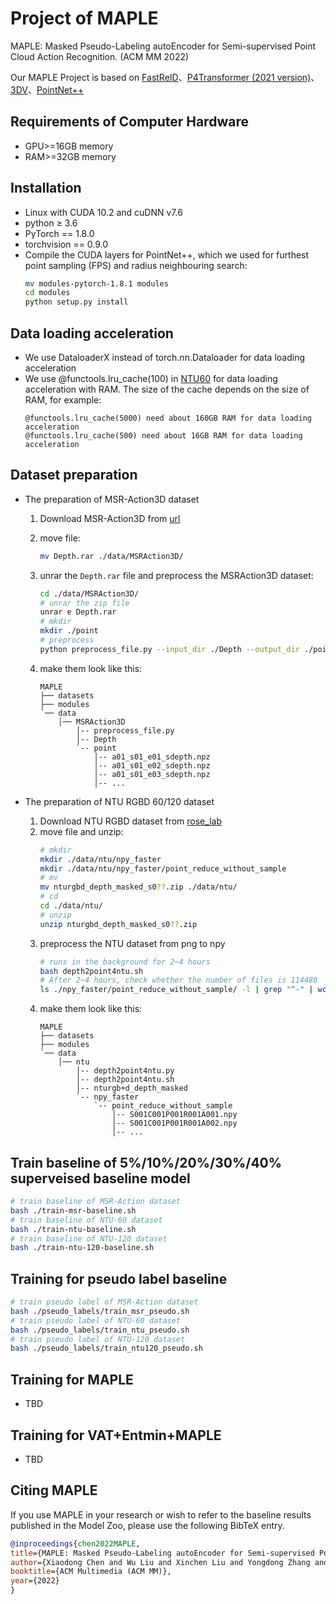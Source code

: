 # **Project of  MAPLE**
MAPLE: Masked Pseudo-Labeling autoEncoder for Semi-supervised Point Cloud Action Recognition. (ACM MM 2022)

Our MAPLE Project is based on [FastReID](https://github.com/JDAI-CV/fast-reid)、[P4Transformer (2021 version)](https://github.com/hehefan/P4Transformer/tree/832b0529bf8f2ac941f5871f3d94c04325506a63)、[3DV](https://github.com/3huo/3DV-Action)、[PointNet++](https://github.com/facebookresearch/votenet/tree/master/pointnet2)

## **Requirements of Computer Hardware**
 - GPU>=16GB memory
 - RAM>=32GB memory

## **Installation**
 - Linux with CUDA 10.2 and cuDNN v7.6
 - python ≥ 3.6
 - PyTorch == 1.8.0
 - torchvision == 0.9.0
 - Compile the CUDA layers for PointNet++, which we used for furthest point sampling (FPS) and radius neighbouring search:
    ```bash
    mv modules-pytorch-1.8.1 modules
    cd modules
    python setup.py install
    ```

## **Data loading acceleration**
 - We use DataloaderX instead of torch.nn.Dataloader for data loading acceleration
 - We use @functools.lru_cache(100) in [NTU60](./datasets/ntu60.py) for data loading acceleration with RAM. The size of the cache depends on the size of RAM, for example:
    ```text
    @functools.lru_cache(5000) need about 160GB RAM for data loading acceleration
    @functools.lru_cache(500) need about 16GB RAM for data loading acceleration
    ```

## **Dataset preparation**
 - The preparation of MSR-Action3D dataset
    
    1. Download MSR-Action3D from [url](http://wangjiangb.github.io/my_data.html)
    2. move file:
    
        ```bash
        mv Depth.rar ./data/MSRAction3D/
        ```

    3. unrar the `Depth.rar` file and preprocess the MSRAction3D dataset:
        ```bash
        cd ./data/MSRAction3D/
        # unrar the zip file
        unrar e Depth.rar
        # mkdir
        mkdir ./point
        # preprocess
        python preprocess_file.py --input_dir ./Depth --output_dir ./point --num_cpu 8
        ```
    4. make them look like this:
        ```text
        MAPLE
        ├── datasets
        ├── modules
        `── data
            │── MSRAction3D
                │-- preprocess_file.py
                │-- Depth
                `-- point
                    │-- a01_s01_e01_sdepth.npz
                    │-- a01_s01_e02_sdepth.npz
                    │-- a01_s01_e03_sdepth.npz
                    │-- ...

        ```
    
 - The preparation of NTU RGBD 60/120 dataset
     1. Download NTU RGBD dataset from [rose_lab](https://rose1.ntu.edu.sg/dataset/actionRecognition/)
     2. move file and unzip:
        ```bash
        # mkdir
        mkdir ./data/ntu/npy_faster
        mkdir ./data/ntu/npy_faster/point_reduce_without_sample
        # mv
        mv nturgbd_depth_masked_s0??.zip ./data/ntu/
        # cd 
        cd ./data/ntu/
        # unzip
        unzip nturgbd_depth_masked_s0??.zip
        ```
     3. preprocess the NTU dataset from png to npy
        ```bash
        # runs in the background for 2~4 hours
        bash depth2point4ntu.sh
        # After 2~4 hours, check whether the number of files is 114480
        ls ./npy_faster/point_reduce_without_sample/ -l | grep "^-" | wc -l
        ```
    4. make them look like this:
        ```text
        MAPLE
        ├── datasets
        ├── modules
        `── data
            │── ntu
                │-- depth2point4ntu.py
                │-- depth2point4ntu.sh
                │-- nturgb+d_depth_masked
                `-- npy_faster
                    `-- point_reduce_without_sample
                        │-- S001C001P001R001A001.npy
                        │-- S001C001P001R001A002.npy
                        │-- ...

        ```


 ## Train baseline of 5%/10%/20%/30%/40% superveised baseline model

```bash
# train baseline of MSR-Action dataset
bash ./train-msr-baseline.sh
# train baseline of NTU-60 dataset
bash ./train-ntu-baseline.sh
# train baseline of NTU-120 dataset
bash ./train-ntu-120-baseline.sh
```

 ## Training for pseudo label baseline
```bash
# train pseudo label of MSR-Action dataset
bash ./pseudo_labels/train_msr_pseudo.sh
# train pseudo label of NTU-60 dataset
bash ./pseudo_labels/train_ntu_pseudo.sh
# train pseudo label of NTU-120 dataset
bash ./pseudo_labels/train_ntu120_pseudo.sh
```
 ## Training for MAPLE
 - TBD

 ## Training for VAT+Entmin+MAPLE   
 - TBD

## **Citing MAPLE**

If you use MAPLE in your research or wish to refer to the baseline results published in the Model Zoo, please use the following BibTeX entry.

```BibTeX
@inproceedings{chen2022MAPLE,
title={MAPLE: Masked Pseudo-Labeling autoEncoder for Semi-supervised Point Cloud Action Recognition},
author={Xiaodong Chen and Wu Liu and Xinchen Liu and Yongdong Zhang and Jungong Han and Tao Mei},
booktitle={ACM Multimedia (ACM MM)},
year={2022}
}
```
